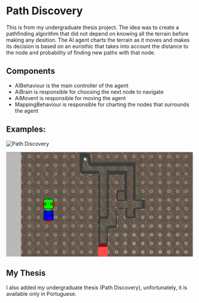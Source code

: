 # Path Discovery

This is from my undergraduate thesis project. The idea was to create a pathfinding algorithm that did not depend on knowing all the terrain before making any desition. The AI agent charts the terrain as it moves and makes its decision is based on an euristhic that takes into account the distance to the node and probability of finding new paths with that node.

## Components
- AIBehaviour is the main controller of the agent
- AiBrain is responsible for choosing the next node to navigate
- AiMovent is responsible for moving the agent
- MappingBehaviour is responsible for charting the nodes that surrounds the agent

## Examples:
![Path Discovery](Example1.gif)

![Path Discovery](Example2.gif)

## My Thesis
I also added my undergraduate thesis (Path Discovery), unfortunately, it is available only in Portuguese.